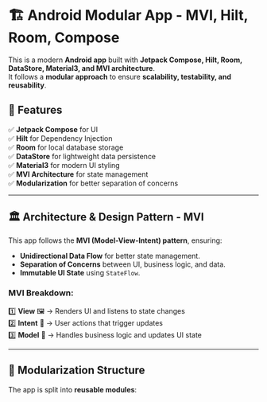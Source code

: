 # 🏗️ Android Modular App - MVI, Hilt, Room, Compose

This is a modern **Android app** built with **Jetpack Compose, Hilt, Room, DataStore, Material3, and MVI architecture**.  
It follows a **modular approach** to ensure **scalability, testability, and reusability**.

## 🚀 Features

✅ **Jetpack Compose** for UI  
✅ **Hilt** for Dependency Injection  
✅ **Room** for local database storage  
✅ **DataStore** for lightweight data persistence  
✅ **Material3** for modern UI styling  
✅ **MVI Architecture** for state management  
✅ **Modularization** for better separation of concerns  

---

## 🏛️ **Architecture & Design Pattern - MVI**

This app follows the **MVI (Model-View-Intent) pattern**, ensuring:

- **Unidirectional Data Flow** for better state management.
- **Separation of Concerns** between UI, business logic, and data.
- **Immutable UI State** using `StateFlow`.

### **MVI Breakdown:**
1️⃣ **View** 🖼️ → Renders UI and listens to state changes  
2️⃣ **Intent** 🎯 → User actions that trigger updates  
3️⃣ **Model** 🧠 → Handles business logic and updates UI state  

---

## 🧩 **Modularization Structure**

The app is split into **reusable modules**:


